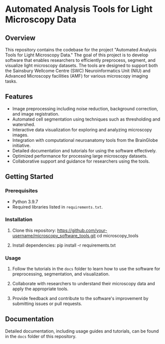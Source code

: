 # Automated Analysis Tools for Light Microscopy Data

## Overview
This repository contains the codebase for the project "Automated Analysis Tools for Light Microscopy Data." The goal of this project is to develop software that enables researchers to efficiently preprocess, segment, and visualize light microscopy datasets. The tools are designed to support both the Sainsbury Wellcome Centre (SWC) Neuroinformatics Unit (NIU) and Advanced Microscopy facilities (AMF) for various microscopy imaging tasks.

## Features
- Image preprocessing including noise reduction, background correction, and image registration.
- Automated cell segmentation using techniques such as thresholding and watershed.
- Interactive data visualization for exploring and analyzing microscopy images.
- Integration with computational neuroanatomy tools from the BrainGlobe initiative.
- Detailed documentation and tutorials for using the software effectively.
- Optimized performance for processing large microscopy datasets.
- Collaborative support and guidance for researchers using the tools.

## Getting Started
### Prerequisites
- Python 3.9.7
- Required libraries listed in `requirements.txt`.

### Installation
1. Clone this repository:
https://github.com/your-username/microscopy_software_tools.git
cd microscopy_tools

2. Install dependencies:
pip install -r requirements.txt


### Usage
1. Follow the tutorials in the `docs` folder to learn how to use the software for preprocessing, segmentation, and visualization.

2. Collaborate with researchers to understand their microscopy data and apply the appropriate tools.

3. Provide feedback and contribute to the software's improvement by submitting issues or pull requests.

## Documentation
Detailed documentation, including usage guides and tutorials, can be found in the `docs` folder of this repository.
